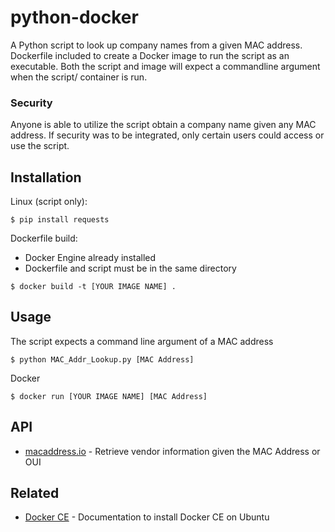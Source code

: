 # python-docker
A Python script to look up company names from a given MAC address. Dockerfile included to create a Docker image to run the script as an executable. Both the script and image will expect a commandline argument when the script/ container is run.

### Security
Anyone is able to utilize the script obtain a company name given any MAC address. If security was to be integrated, only certain users could access or use the script.

## Installation
Linux (script only):

```
$ pip install requests
```

Dockerfile build:
- Docker Engine already installed
- Dockerfile and script must be in the same directory
```
$ docker build -t [YOUR IMAGE NAME] .
```


## Usage
The script expects a command line argument of a MAC address
```
$ python MAC_Addr_Lookup.py [MAC Address]
```

Docker
```
$ docker run [YOUR IMAGE NAME] [MAC Address]
```


## API
- [macaddress.io](https://macaddress.io/api) - Retrieve vendor information given the MAC Address or OUI

## Related
- [Docker CE](https://docs.docker.com/v17.12/install/linux/docker-ce/ubuntu/) - Documentation to install Docker CE on Ubuntu
